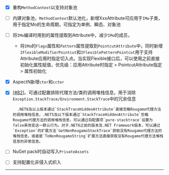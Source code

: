 - [x] 重构`MethodContext`以支持对象池
- [ ] 内建对象池，`MethodContext`默认池化，新增XxxAttribute可应用于`IMo`子类，用于指定Mo的生命周期，可指定为单例、瞬态、对象池
- [ ] 将`IMo`编译时用到的属性提取到Attribute中，减少`IMo`的成员，

    - 将`IMo`的`Flags`属性和`Pattern`属性提取到`PointcutAttribute`中，同时新增`IFlexibleModifierPointcut`和`IFlexiblePatternPointcut`用于支持Attribute应用时指定切入点。当实现Flexible接口后，可以使用之前直接初始化属性赋值，优先级：应用Attribute时指定 > PointcutAttribute指定 > 属性初始化

- [x] AspectN新增`ctor`和`cctor`
- [x] [[#82](https://github.com/inversionhourglass/Rougamo/issues/82)]。可通过配置排除代理方法/类的调用堆栈信息，用于消除`Exception.StackTrace/Environment.StackTrace`中的冗余信息

        .NET6及以上版本通过`StackTraceHiddenAttribute`直接忽略Rougamo代理方法的调用堆栈信息，.NET5及以下版本通过`StackTraceHiddenAttribute`忽略Rougamo代理方法的调用堆栈信息，可以通过将配置项`pure-stacktrace`设置为false来改变这一默认行为。对于.NET6之前的版本及.NET Framework版本，可以通过`Exception`的扩展方法`GetNonRougamoStackTrace`获取没有Rougamo代理方法的堆栈信息，或者是`ToNonRougamoString`扩展方法直接获取没有Rougamo代理方法堆栈信息的异常信息。

- [ ] NuGet pack时自动写入`PrivateAssets`
- [ ] 支持配置化非侵入式织入

---
